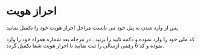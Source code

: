 # احراز هویت
پس از وارد شدن به پنل خود می بایست مراحل احراز هویت خود را تکمیل نمایید


<DarkModeImage
  dark-src="/assets/images/guides/fa/dark/user/auth.png"
  light-src="/assets/images/guides/fa/light/user/auth.png"
  alt="Registration image"
/>

کد ملی خود را وارد نموده و دکمه تایید را بزنید . در مرحله بعد شماره همراه خود را وارد نموده و کد 6 رقمی ارسالی را ثبت نمایید تا احراز هویت شما تکمیل گردد.
